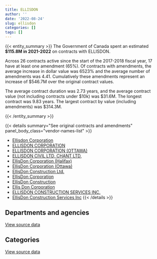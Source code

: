 ```yaml
---
title: ELLISDON
author: ''
date: '2022-08-24'
slug: ellisdon
categories: []
tags: []
---
```


<script src="/rmarkdown-libs/htmlwidgets/htmlwidgets.js"></script>
<link href="/rmarkdown-libs/datatables-css/datatables-crosstalk.css" rel="stylesheet" />
<script src="/rmarkdown-libs/datatables-binding/datatables.js"></script>
<script src="/rmarkdown-libs/jquery/jquery-3.6.0.min.js"></script>
<link href="/rmarkdown-libs/dt-core-bootstrap/css/dataTables.bootstrap.min.css" rel="stylesheet" />
<link href="/rmarkdown-libs/dt-core-bootstrap/css/dataTables.bootstrap.extra.css" rel="stylesheet" />
<script src="/rmarkdown-libs/dt-core-bootstrap/js/jquery.dataTables.min.js"></script>
<script src="/rmarkdown-libs/dt-core-bootstrap/js/dataTables.bootstrap.min.js"></script>
<link href="/rmarkdown-libs/crosstalk/css/crosstalk.min.css" rel="stylesheet" />
<script src="/rmarkdown-libs/crosstalk/js/crosstalk.min.js"></script>
<script src="/rmarkdown-libs/htmlwidgets/htmlwidgets.js"></script>
<link href="/rmarkdown-libs/datatables-css/datatables-crosstalk.css" rel="stylesheet" />
<script src="/rmarkdown-libs/datatables-binding/datatables.js"></script>
<script src="/rmarkdown-libs/jquery/jquery-3.6.0.min.js"></script>
<link href="/rmarkdown-libs/dt-core-bootstrap/css/dataTables.bootstrap.min.css" rel="stylesheet" />
<link href="/rmarkdown-libs/dt-core-bootstrap/css/dataTables.bootstrap.extra.css" rel="stylesheet" />
<script src="/rmarkdown-libs/dt-core-bootstrap/js/jquery.dataTables.min.js"></script>
<script src="/rmarkdown-libs/dt-core-bootstrap/js/dataTables.bootstrap.min.js"></script>
<link href="/rmarkdown-libs/crosstalk/css/crosstalk.min.css" rel="stylesheet" />
<script src="/rmarkdown-libs/crosstalk/js/crosstalk.min.js"></script>

{{< entity_summary >}}
The Government of Canada spent an estimated **\$115.8M in 2021-2022** on contracts with ELLISDON.

Across 26 contracts active since the start of the 2017-2018 fiscal year, 17 have at least one amendment (65%). Of contracts with amendments, the average increase in dollar value was 6523% and the average number of amendments was 4.41. Cumulatively these amendments represent an increase of \$546.7M over the original contract values.

The average contract duration was 2.73 years, and the average contract value (not including contracts under \$10k) was \$31.6M. The longest contract was 9.83 years. The largest contract by value (including amendments) was \$314.3M.

{{< /entity_summary >}}

{{< details summary="See original contracts and amendments" panel_body_class="vendor-names-list" >}}
- [Ellisdon Corporation](https://search.open.canada.ca/en/ct/?sort=contract_value_f%20desc&page=1&search_text=%22Ellisdon%20Corporation%22)
- [ELLISDON CORPORATION](https://search.open.canada.ca/en/ct/?sort=contract_value_f%20desc&page=1&search_text=%22ELLISDON%20CORPORATION%22)
- [ELLISDON CORPORATION (OTTAWA)](https://search.open.canada.ca/en/ct/?sort=contract_value_f%20desc&page=1&search_text=%22ELLISDON%20CORPORATION%20%28OTTAWA%29%22)
- [ELLISDON CIVIL LTD, CHANT LTD,](https://search.open.canada.ca/en/ct/?sort=contract_value_f%20desc&page=1&search_text=%22ELLISDON%20CIVIL%20LTD%2c%20CHANT%20LTD%2c%22)
- [EllisDon Corporation (Halifax)](https://search.open.canada.ca/en/ct/?sort=contract_value_f%20desc&page=1&search_text=%22EllisDon%20Corporation%20%28Halifax%29%22)
- [EllisDon Corporation (Ottawa)](https://search.open.canada.ca/en/ct/?sort=contract_value_f%20desc&page=1&search_text=%22EllisDon%20Corporation%20%28Ottawa%29%22)
- [EllisDon Construction Ltd.](https://search.open.canada.ca/en/ct/?sort=contract_value_f%20desc&page=1&search_text=%22EllisDon%20Construction%20Ltd.%22)
- [EllisDon Corporation](https://search.open.canada.ca/en/ct/?sort=contract_value_f%20desc&page=1&search_text=%22EllisDon%20Corporation%22)
- [EllisDon Construction](https://search.open.canada.ca/en/ct/?sort=contract_value_f%20desc&page=1&search_text=%22EllisDon%20Construction%22)
- [Ellis Don Corporation](https://search.open.canada.ca/en/ct/?sort=contract_value_f%20desc&page=1&search_text=%22Ellis%20Don%20Corporation%22)
- [ELLISDON CONSTRUCTION SERVICES INC.](https://search.open.canada.ca/en/ct/?sort=contract_value_f%20desc&page=1&search_text=%22ELLISDON%20CONSTRUCTION%20SERVICES%20INC.%22)
- [EllisDon Construction Services Inc](https://search.open.canada.ca/en/ct/?sort=contract_value_f%20desc&page=1&search_text=%22EllisDon%20Construction%20Services%20Inc%22)
{{< /details >}}

## Departments and agencies

<div id="htmlwidget-1" style="width:100%;height:auto;" class="datatables html-widget"></div>
<script type="application/json" data-for="htmlwidget-1">{"x":{"style":"bootstrap","filter":"none","vertical":false,"data":[["<a href=\"/departments/dfatd-maecd/\">Global Affairs Canada<\/a>","<a href=\"/departments/dnd-mdn/\">National Defence<\/a>","<a href=\"/departments/hc-sc/\">Health Canada<\/a>","<a href=\"/departments/pwgsc-tpsgc/\">Public Services and Procurement Canada<\/a>","<a href=\"/departments/rcmp-grc/\">Royal Canadian Mounted Police<\/a>"],[null,1633292.34,null,88150110.9,4165784.2],[3710118.65,2953541.86,null,114807504.42,7706940.31],[6670902.98,8383737.95,39956.89,82876715.71,16164129.83],[6670902.98,10091114.58,38305.19,82805930.59,16164129.83]],"container":"<table class=\"table table-striped table-hover row-border order-column display\">\n  <thead>\n    <tr>\n      <th>Department<\/th>\n      <th>2018-2019<\/th>\n      <th>2019-2020<\/th>\n      <th>2020-2021<\/th>\n      <th>2021-2022<\/th>\n    <\/tr>\n  <\/thead>\n<\/table>","options":{"order":[[4,"desc"]],"pageLength":10,"autoWidth":true,"columnDefs":[{"targets":1,"render":"function(data, type, row, meta) {\n    return type !== 'display' ? data : DTWidget.formatCurrency(data, \"$\", 2, 3, \",\", \".\", true, null);\n  }"},{"targets":2,"render":"function(data, type, row, meta) {\n    return type !== 'display' ? data : DTWidget.formatCurrency(data, \"$\", 2, 3, \",\", \".\", true, null);\n  }"},{"targets":3,"render":"function(data, type, row, meta) {\n    return type !== 'display' ? data : DTWidget.formatCurrency(data, \"$\", 2, 3, \",\", \".\", true, null);\n  }"},{"targets":4,"render":"function(data, type, row, meta) {\n    return type !== 'display' ? data : DTWidget.formatCurrency(data, \"$\", 2, 3, \",\", \".\", true, null);\n  }"},{"width":"16%","targets":[1,2,3,4]},{"className":"dt-right","targets":[1,2,3,4]}],"orderClasses":false}},"evals":["options.columnDefs.0.render","options.columnDefs.1.render","options.columnDefs.2.render","options.columnDefs.3.render"],"jsHooks":[]}</script>
<p class="text-right">
<a href="https://github.com/GoC-Spending/contracts-data/tree/main/data/out/vendors/ellisdon/summary_by_fiscal_year_by_department.csv" class="source-data-link btn btn-link">View source data</a>
</p>

## Categories

<div id="htmlwidget-2" style="width:100%;height:auto;" class="datatables html-widget"></div>
<script type="application/json" data-for="htmlwidget-2">{"x":{"style":"bootstrap","filter":"none","vertical":false,"data":[["<a href=\"/categories/1_facilities_and_construction/\">Facilities and construction<\/a>","<a href=\"/categories/2_professional_services/\">Professional services<\/a>","<a href=\"/categories/6_industrial_products_and_services/\">Industrial products and services<\/a>"],[76364732.11,14716086.6,2868368.73],[114421700.6,14756404.64,null],[99419356.76,14716086.6,null],[101054296.58,14716086.6,null]],"container":"<table class=\"table table-striped table-hover row-border order-column display\">\n  <thead>\n    <tr>\n      <th>Category<\/th>\n      <th>2018-2019<\/th>\n      <th>2019-2020<\/th>\n      <th>2020-2021<\/th>\n      <th>2021-2022<\/th>\n    <\/tr>\n  <\/thead>\n<\/table>","options":{"order":[[4,"desc"]],"dom":"t","pageLength":30,"autoWidth":true,"columnDefs":[{"targets":1,"render":"function(data, type, row, meta) {\n    return type !== 'display' ? data : DTWidget.formatCurrency(data, \"$\", 2, 3, \",\", \".\", true, null);\n  }"},{"targets":2,"render":"function(data, type, row, meta) {\n    return type !== 'display' ? data : DTWidget.formatCurrency(data, \"$\", 2, 3, \",\", \".\", true, null);\n  }"},{"targets":3,"render":"function(data, type, row, meta) {\n    return type !== 'display' ? data : DTWidget.formatCurrency(data, \"$\", 2, 3, \",\", \".\", true, null);\n  }"},{"targets":4,"render":"function(data, type, row, meta) {\n    return type !== 'display' ? data : DTWidget.formatCurrency(data, \"$\", 2, 3, \",\", \".\", true, null);\n  }"},{"width":"16%","targets":[1,2,3,4]},{"className":"dt-right","targets":[1,2,3,4]}],"orderClasses":false,"lengthMenu":[10,25,30,50,100]}},"evals":["options.columnDefs.0.render","options.columnDefs.1.render","options.columnDefs.2.render","options.columnDefs.3.render"],"jsHooks":[]}</script>
<p class="text-right">
<a href="https://github.com/GoC-Spending/contracts-data/tree/main/data/out/vendors/ellisdon/summary_by_fiscal_year_by_category.csv" class="source-data-link btn btn-link">View source data</a>
</p>
